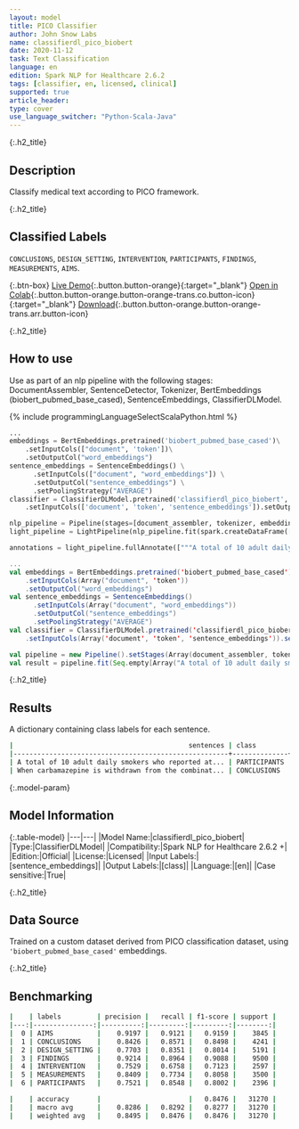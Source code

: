 ```yaml
---
layout: model
title: PICO Classifier
author: John Snow Labs
name: classifierdl_pico_biobert
date: 2020-11-12
task: Text Classification
language: en
edition: Spark NLP for Healthcare 2.6.2
tags: [classifier, en, licensed, clinical]
supported: true
article_header:
type: cover
use_language_switcher: "Python-Scala-Java"
---
```


{:.h2_title}
## Description
Classify medical text according to PICO framework.

{:.h2_title}
## Classified Labels
``CONCLUSIONS``, ``DESIGN_SETTING``, ``INTERVENTION``, ``PARTICIPANTS``, ``FINDINGS``, ``MEASUREMENTS``, ``AIMS``.

{:.btn-box}
[Live Demo](https://demo.johnsnowlabs.com/healthcare/CLASSIFICATION_PICO/){:.button.button-orange}{:target="_blank"}
[Open in Colab](https://colab.research.google.com/github/JohnSnowLabs/spark-nlp-workshop/blob/master/tutorials/streamlit_notebooks/healthcare/CLINICAL_CLASSIFICATION.ipynb){:.button.button-orange.button-orange-trans.co.button-icon}{:target="_blank"}
[Download](https://s3.amazonaws.com/auxdata.johnsnowlabs.com/clinical/models/classifierdl_pico_biobert_en_2.6.2_2.4_1601901791781.zip){:.button.button-orange.button-orange-trans.arr.button-icon}

{:.h2_title}
## How to use

Use as part of an nlp pipeline with the following stages: DocumentAssembler, SentenceDetector, Tokenizer, BertEmbeddings (biobert_pubmed_base_cased), SentenceEmbeddings, ClassifierDLModel.

<div class="tabs-box" markdown="1">

{% include programmingLanguageSelectScalaPython.html %}

```python
...
embeddings = BertEmbeddings.pretrained('biobert_pubmed_base_cased')\
    .setInputCols(["document", 'token'])\
    .setOutputCol("word_embeddings")
sentence_embeddings = SentenceEmbeddings() \
      .setInputCols(["document", "word_embeddings"]) \
      .setOutputCol("sentence_embeddings") \
      .setPoolingStrategy("AVERAGE")
classifier = ClassifierDLModel.pretrained('classifierdl_pico_biobert', 'en', 'clinical/models')\
    .setInputCols(['document', 'token', 'sentence_embeddings']).setOutputCol('class')

nlp_pipeline = Pipeline(stages=[document_assembler, tokenizer, embeddings, sentence_embeddings, classifier])
light_pipeline = LightPipeline(nlp_pipeline.fit(spark.createDataFrame([['']]).toDF("text")))

annotations = light_pipeline.fullAnnotate(["""A total of 10 adult daily smokers who reported at least one stressful event and coping episode and provided post-quit data.""", """When carbamazepine is withdrawn from the combination therapy, aripiprazole dose should then be reduced."""])

```
```scala
...
val embeddings = BertEmbeddings.pretrained('biobert_pubmed_base_cased')
    .setInputCols(Array("document", 'token'))
    .setOutputCol("word_embeddings")
val sentence_embeddings = SentenceEmbeddings()
      .setInputCols(Array("document", "word_embeddings"))
      .setOutputCol("sentence_embeddings") 
      .setPoolingStrategy("AVERAGE")
val classifier = ClassifierDLModel.pretrained('classifierdl_pico_biobert', 'en', 'clinical/models')
    .setInputCols(Array('document', 'token', 'sentence_embeddings')).setOutputCol('class')

val pipeline = new Pipeline().setStages(Array(document_assembler, tokenizer, embeddings, sentence_embeddings, classifier))
val result = pipeline.fit(Seq.empty[Array("A total of 10 adult daily smokers who reported at least one stressful event and coping episode and provided post-quit data.", "When carbamazepine is withdrawn from the combination therapy, aripiprazole dose should then be reduced.")].toDS.toDF("text")).transform(data)
```
</div>

{:.h2_title}
## Results
A dictionary containing class labels for each sentence.
```bash
|                                            sentences | class        |
|------------------------------------------------------+--------------+
| A total of 10 adult daily smokers who reported at... | PARTICIPANTS |
| When carbamazepine is withdrawn from the combinat... | CONCLUSIONS  |
```

{:.model-param}
## Model Information

{:.table-model}
|---|---|
|Model Name:|classifierdl_pico_biobert|
|Type:|ClassifierDLModel|
|Compatibility:|Spark NLP for Healthcare 2.6.2 +|
|Edition:|Official|
|License:|Licensed|
|Input Labels:|[sentence_embeddings]|
|Output Labels:|[class]|
|Language:|[en]|
|Case sensitive:|True|

{:.h2_title}
## Data Source
Trained on a custom dataset derived from PICO classification dataset, using ``'biobert_pubmed_base_cased'`` embeddings.

{:.h2_title}
## Benchmarking
```bash
|    | labels         | precision |   recall | f1-score | support |
|---:|---------------:|----------:|---------:|---------:|--------:|
|  0 | AIMS           |    0.9197 |   0.9121 |   0.9159 |    3845 |
|  1 | CONCLUSIONS    |    0.8426 |   0.8571 |   0.8498 |    4241 |
|  2 | DESIGN_SETTING |    0.7703 |   0.8351 |   0.8014 |    5191 |
|  3 | FINDINGS       |    0.9214 |   0.8964 |   0.9088 |    9500 |
|  4 | INTERVENTION   |    0.7529 |   0.6758 |   0.7123 |    2597 |
|  5 | MEASUREMENTS   |    0.8409 |   0.7734 |   0.8058 |    3500 |
|  6 | PARTICIPANTS   |    0.7521 |   0.8548 |   0.8002 |    2396 |

|    | accuracy       |                      |   0.8476 |   31270 |
|    | macro avg      |    0.8286 |   0.8292 |   0.8277 |   31270 |
|    | weighted avg   |    0.8495 |   0.8476 |   0.8476 |   31270 |

```